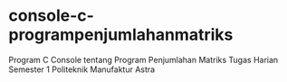 # console-c-programpenjumlahanmatriks
Program C Console tentang Program Penjumlahan Matriks
Tugas Harian Semester 1 Politeknik Manufaktur Astra
